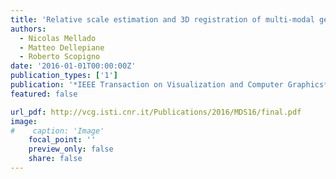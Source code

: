 ```yaml
---
title: 'Relative scale estimation and 3D registration of multi-modal geometry using Growing Least Squares'
authors:
  - Nicolas Mellado
  - Matteo Dellepiane
  - Roberto Scopigno
date: '2016-01-01T00:00:00Z'
publication_types: ['1']
publication: '*IEEE Transaction on Visualization and Computer Graphics*'
featured: false

url_pdf: http://vcg.isti.cnr.it/Publications/2016/MDS16/final.pdf
image:
#    caption: 'Image'
    focal_point: ''
    preview_only: false
    share: false
---
```

